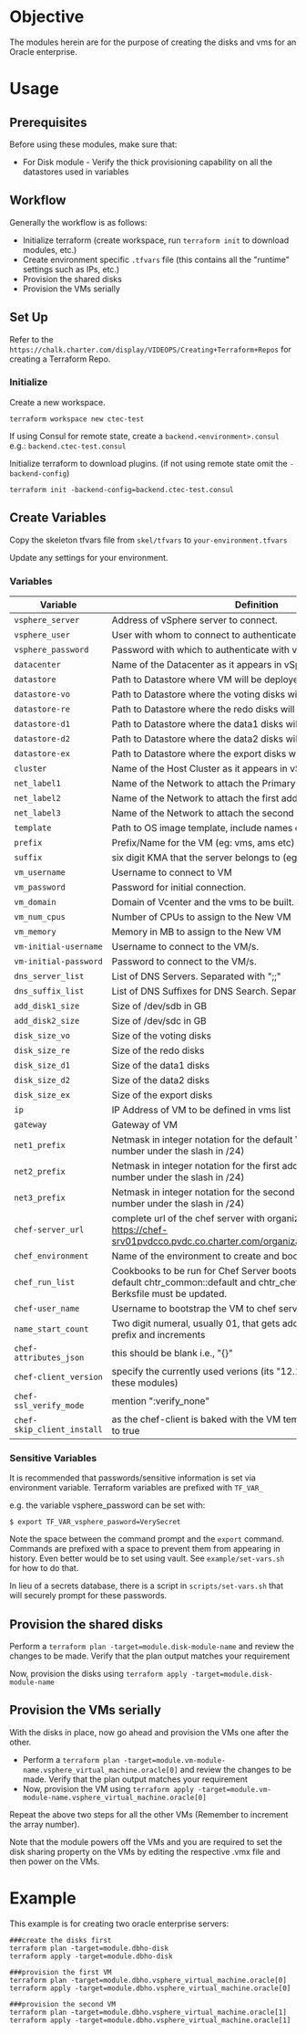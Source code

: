 
# Objective
The modules herein are for the purpose of creating the disks and vms for an Oracle enterprise.

# Usage

## Prerequisites
Before using these modules, make sure that:
- For Disk module - Verify the thick provisioning capability on all the datastores used in variables

## Workflow

Generally the workflow is as follows:

* Initialize terraform (create workspace, run `terraform init` to download modules, etc.)
* Create environment specific `.tfvars` file (this contains all the "runtime" settings such as IPs, etc.)
* Provision the shared disks
* Provision the VMs serially

## Set Up

Refer to the `https://chalk.charter.com/display/VIDEOPS/Creating+Terraform+Repos` for creating a Terraform Repo.  

### Initialize

Create a new workspace.

    terraform workspace new ctec-test

If using Consul for remote state, create a `backend.<environment>.consul` e.g.: `backend.ctec-test.consul`

Initialize terraform to download plugins. (if not using remote state omit the `-backend-config`)

    terraform init -backend-config=backend.ctec-test.consul

## Create Variables

Copy the skeleton tfvars file from `skel/tfvars` to `your-environment.tfvars`

Update any settings for your environment.


### Variables

| Variable                 	| Definition                              								|
|-------------------------------|-------------------------------------------------------------------------------------------------------|
| `vsphere_server`           	| Address of vSphere server to connect.   								|
| `vsphere_user`             	| User with whom to connect to authenticate with vSphere. 						|
| `vsphere_password`         	| Password with which to authenticate with vsphere vSphere 						|
| `datacenter`               	| Name of the Datacenter as it appears in vSphere 							|
| `datastore`                	| Path to Datastore where VM will be deployed. 								|
| `datastore-vo`                | Path to Datastore where the voting disks will be deployed. 						|
| `datastore-re`                | Path to Datastore where the redo disks will be deployed. 						|
| `datastore-d1`                | Path to Datastore where the data1 disks will be deployed. 						|
| `datastore-d2`                | Path to Datastore where the data2 disks will be deployed. 						|
| `datastore-ex`                | Path to Datastore where the export disks will be deployed. 						|
| `cluster`                  	| Name of the Host Cluster as it appears in vSphere 							|
| `net_label1`                  | Name of the Network to attach the Primary interface. 							|
| `net_label2`                  | Name of the Network to attach the first additional interface. 					|
| `net_label3`                  | Name of the Network to attach the second additional interface. 					|
| `template`            	| Path to OS image template, include names of any folders. 						|
| `prefix`                  	| Prefix/Name for the VM (eg: vms, ams etc) 								|
| `suffix`			| six digit KMA that the server belongs to (eg: bodcma, pvdcco) 					|
| `vm_username`              	| Username to connect to VM										|
| `vm_password`              	| Password for initial connection. 									|
| `vm_domain`               	| Domain of Vcenter and the vms to be built. 								|
| `vm_num_cpus`              	| Number of CPUs to assign to the New VM 								|
| `vm_memory`                	| Memory in MB to assign to the New VM 									|
| `vm-initial-username`         | Username to connect to the VM/s. 									|
| `vm-initial-password`         | Password to connect to the VM/s. 									|
| `dns_server_list`       	| List of DNS Servers.  Separated with ";;" 								|
| `dns_suffix_list`       	| List of DNS Suffixes for DNS Search. Separated with ";;" 						|
| `add_disk1_size`            	| Size of /dev/sdb in GB 										|
| `add_disk2_size`            	| Size of /dev/sdc in GB 										|
|  `disk_size_vo`		| Size of the voting disks 										|
|  `disk_size_re`		| Size of the redo disks 										|
|  `disk_size_d1`		| Size of the data1 disks 										|
|  `disk_size_d2`		| Size of the data2 disks 										|
|  `disk_size_ex`		| Size of the export disks 										|
| `ip`                  	| IP Address of VM to be defined in vms list								|
| `gateway`               	| Gateway of VM 											|
| `net1_prefix`               	| Netmask in integer notation for the default VNIC in VM. (i.e. the number under the slash in /24) 	|
| `net2_prefix`               	| Netmask in integer notation for the first additional VNIC. (i.e. the number under the slash in /24) 	|
| `net3_prefix`               	| Netmask in integer notation for the second additional VNIC. (i.e. the number under the slash in /24) 	|
| `chef-server_url`		| complete url of the chef server with organization name (eg: https://chef-srv01pvdcco.pvdc.co.charter.com/organizations/video_operations)													     |
| `chef_environment`         	| Name of the environment to create and bootstrap Chef Server in. 					|
| `chef_run_list`            	| Cookbooks to be run for Chef Server bootstrap. If different than the default chtr_common::default and chtr_chef-server::default, the Berksfile must be updated. 										     |
| `chef-user_name` 		| Username to bootstrap the VM to chef server 								|
| `name_start_count` 		| Two digit numeral, usually 01, that gets added in the VM name with prefix and increments 		|
| `chef-attributes_json` 	| this should be blank i.e., "{}" 									|
| `chef-client_version` 	| specify the currently used verions (its "12.19.36" while writing these modules) 			|
| `chef-ssl_verify_mode` 	| mention ":verify_none" 										|
| `chef-skip_client_install` 	| as the chef-client is baked with the VM template, this should be set to true 				|

### Sensitive Variables

It is recommended that passwords/sensitive information is set via environment variable.  Terraform variables are prefixed with `TF_VAR_` 

e.g. the variable vsphere_password can be set with:

    $ export TF_VAR_vsphere_pasword=VerySecret

Note the space between the command prompt and the `export` command.  Commands are prefixed with a space to prevent them from appearing in history.  Even better would be to set using vault.  See `example/set-vars.sh` for how to do that.

In lieu of a secrets database, there is a script in `scripts/set-vars.sh` that will securely prompt for these passwords.

## Provision the shared disks

Perform a `terraform plan -target=module.disk-module-name` and review the changes to be made.
Verify that the plan output matches your requirement

Now, provision the disks using `terraform apply -target=module.disk-module-name`

## Provision the VMs serially

With the disks in place, now go ahead and provision the VMs one after the other.

* Perform a `terraform plan -target=module.vm-module-name.vsphere_virtual_machine.oracle[0]` and review the changes to be made.
  Verify that the plan output matches your requirement
* Now, provision the VM using `terraform apply -target=module.vm-module-name.vsphere_virtual_machine.oracle[0]`

Repeat the above two steps for all the other VMs (Remember to increment the array number).

Note that the module powers off the VMs and you are required to set the disk sharing property on the VMs by editing the respective .vmx file and then power on the VMs.


# Example

This example is for creating two oracle enterprise servers:
```
###create the disks first
terraform plan -target=module.dbho-disk
terraform apply -target=module.dbho-disk

###provision the first VM
terraform plan -target=module.dbho.vsphere_virtual_machine.oracle[0]
terraform apply -target=module.dbho.vsphere_virtual_machine.oracle[0]

###provision the second VM
terraform plan -target=module.dbho.vsphere_virtual_machine.oracle[1]
terraform apply -target=module.dbho.vsphere_virtual_machine.oracle[1]
```
